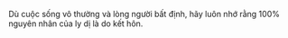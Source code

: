Dù cuộc sống vô thường và lòng người bất định, hãy luôn nhớ rằng 100% nguyên nhân của ly dị là do kết hôn.
